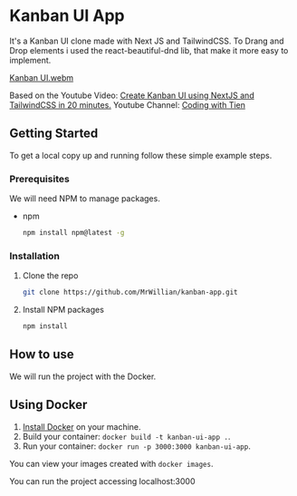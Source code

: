 # Kanban UI App

It's a Kanban UI clone made with Next JS and TailwindCSS.
To Drang and Drop elements i used the react-beautiful-dnd lib, that make it more easy to implement.

[Kanban UI.webm](https://user-images.githubusercontent.com/50757994/213258425-c46cfb04-d2aa-414a-aa71-1cd43d2d78ff.webm)

Based on the Youtube Video: [Create Kanban UI using NextJS and TailwindCSS in 20 minutes.](https://www.youtube.com/watch?v=ERXS6CROWR4&ab_channel=CodingwithTien)
Youtube Channel: [Coding with Tien](https://www.youtube.com/@codingwithtien)

## Getting Started

To get a local copy up and running follow these simple example steps.

### Prerequisites

We will need NPM to manage packages.

* npm
  ```sh
  npm install npm@latest -g
  ```

### Installation

1. Clone the repo
   ```sh
   git clone https://github.com/MrWillian/kanban-app.git
   ```
2. Install NPM packages
   ```sh
   npm install
   ```


## How to use

We will run the project with the Docker.

## Using Docker

1. [Install Docker](https://docs.docker.com/get-docker/) on your machine.
1. Build your container: `docker build -t kanban-ui-app .`.
1. Run your container: `docker run -p 3000:3000 kanban-ui-app`.

You can view your images created with `docker images`.

You can run the project accessing localhost:3000
